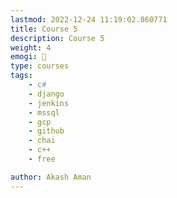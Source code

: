 ```yaml
---
lastmod: 2022-12-24 11:19:02.860771
title: Course 5
description: Course 5
weight: 4
emogi: 🤠
type: courses
tags: 
    - c#
    - django
    - jenkins
    - mssql
    - gcp
    - github
    - chai
    - c++
    - free

author: Akash Aman
---
```

